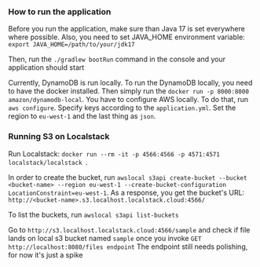 ### How to run the application

Before you run the application, make sure than Java 17 is set everywhere where possible. 
Also, you need to set JAVA_HOME environment variable:
`export JAVA_HOME=/path/to/your/jdk17`

Then, run the `./gradlew bootRun` command in the console and your application should start

Currently, DynamoDB is run locally. To run the DynamoDB locally, you need to have the docker installed.
Then simply run the `docker run -p 8000:8000 amazon/dynamodb-local`. You have to configure AWS locally. 
To do that, run `aws configure`. Specify keys according to the `application.yml`. Set the region to `eu-west-1`
and the last thing as `json`.

### Running S3 on Localstack
Run Localstack: `docker run --rm -it -p 4566:4566 -p 4571:4571 localstack/localstack
`.
 
In order to create the bucket, run `awslocal s3api create-bucket --bucket <bucket-name> --region eu-west-1 --create-bucket-configuration LocationConstraint=eu-west-1`.
As a response, you get the bucket's URL: `http://<bucket-name>.s3.localhost.localstack.cloud:4566/`

To list the buckets, run `awslocal s3api list-buckets`

Go to `http://s3.localhost.localstack.cloud:4566/sample` and check if file lands on local s3 bucket named `sample` once you invoke `GET http://localhost:8080/files endpoint`
The endpoint still needs polishing, for now it's just a spike